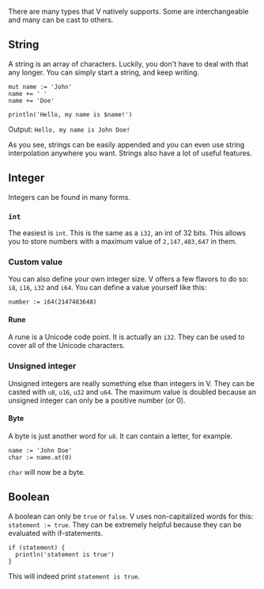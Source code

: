There are many types that V natively supports. Some are interchangeable and many can be cast to others.

## String
A string is an array of characters. Luckily, you don't have to deal with that any longer. You can simply start a string, and keep writing.

```
mut name := 'John'
name += ' '
name += 'Doe'

println('Hello, my name is $name!')
```

Output: `Hello, my name is John Doe!`

As you see, strings can be easily appended and you can even use string interpolation anywhere you want. Strings also have a lot of useful features.

## Integer
Integers can be found in many forms.

### `int`
The easiest is `int`. This is the same as a `i32`, an int of 32 bits. This allows you to store numbers with a maximum value of `2,147,483,647` in them.

### Custom value
You can also define your own integer size. V offers a few flavors to do so: `i8`, `i16`, `i32` and `i64`. You can define a value yourself like this:

```
number := i64(2147483648)
```
#### Rune
A rune is a Unicode code point. It is actually an `i32`. They can be used to cover all of the Unicode characters.

### Unsigned integer
Unsigned integers are really something else than integers in V. They can be casted with `u8`, `u16`, `u32` and `u64`. The maximum value is doubled because an unsigned integer can only be a positive number (or 0).

#### Byte
A byte is just another word for `u8`. It can contain a letter, for example.

```
name := 'John Doe'
char := name.at(0)
```

`char` will now be a byte.

## Boolean
A boolean can only be `true` or `false`. V uses non-capitalized words for this: `statement := true`. They can be extremely helpful because they can be evaluated with if-statements.

```
if (statement) {
  println('statement is true')
}
```

This will indeed print `statement is true`.